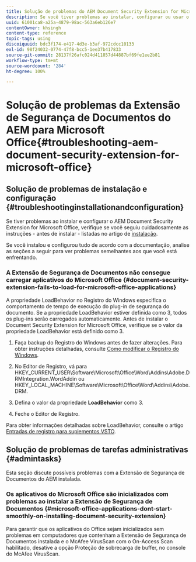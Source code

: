 ```yaml
---
title: Solução de problemas do AEM Document Security Extension for Microsoft Office
description: Se você tiver problemas ao instalar, configurar ou usar o AEM Document Security Extension for Microsoft Office, siga as instruções listadas neste documento.
uuid: 61001ca8-a25a-4879-98ac-563a6eb126e7
contentOwner: khsingh
content-type: reference
topic-tags: using
discoiquuid: bdc3f174-e417-4d3e-b3af-972cdcc10133
exl-id: 98f24032-0774-47f8-bcc5-1ee37b417833
source-git-commit: 28137f26afc024d411857d44887bf69fe1ee2b81
workflow-type: tm+mt
source-wordcount: '284'
ht-degree: 100%

---
```


# Solução de problemas da Extensão de Segurança de Documentos do AEM para Microsoft Office{#troubleshooting-aem-document-security-extension-for-microsoft-office}

## Solução de problemas de instalação e configuração {#troubleshootinginstallationandconfiguration}

Se tiver problemas ao instalar e configurar o AEM Document Security Extension for Microsoft Office, verifique se você seguiu cuidadosamente as instruções - antes de instalar - listadas no artigo de [instalação](installing-configuring-aemdsext.md).

Se você instalou e configurou tudo de acordo com a documentação, analise as seções a seguir para ver problemas semelhantes aos que você está enfrentando.

### A Extensão de Segurança de Documentos não consegue carregar aplicativos do Microsoft Office {#document-security-extension-fails-to-load-for-microsoft-office-applications}

A propriedade LoadBehavior no Registro do Windows especifica o comportamento de tempo de execução do plug-in de segurança do documento. Se a propriedade LoadBehavior estiver definida como 3, todos os plug-ins serão carregados automaticamente. Antes de instalar o Document Security Extension for Microsoft Office, verifique se o valor da propriedade LoadBehavior está definido como 3.

1. Faça backup do Registro do Windows antes de fazer alterações. Para obter instruções detalhadas, consulte [Como modificar o Registro do Windows](https://support.microsoft.com/pt-BR/kb/136393).
1. No Editor de Registro, vá para HKEY_CURRENT_USER\Software\Microsoft\Office\Word\Addins\Adobe.DRMIntegration.WordAddin ou HKEY_LOCAL_MACHINE\Software\Microsoft\Office\Word\Addins\Adobe.DRM.
1. Defina o valor da propriedade **LoadBehavior** como 3.

1. Feche o Editor de Registro.

Para obter informações detalhadas sobre LoadBehavior, consulte o artigo [Entradas de registro para suplementos VSTO](https://msdn.microsoft.com/pt-BR/library/bb386106.aspx#LoadBehavior).

## Solução de problemas de tarefas administrativas {#admintasks}

Esta seção discute possíveis problemas com a Extensão de Segurança de Documentos do AEM instalada.

### Os aplicativos do Microsoft Office são inicializados com problemas ao instalar a Extensão de Segurança de Documentos {#microsoft-office-applications-dont-start-smoothly-on-installing-document-security-extension}

Para garantir que os aplicativos do Office sejam inicializados sem problemas em computadores que contenham a Extensão de Segurança de Documentos instalada e o McAfee VirusScan com o On-Access Scan habilitado, desative a opção Proteção de sobrecarga de buffer, no console do McAfee VirusScan.
